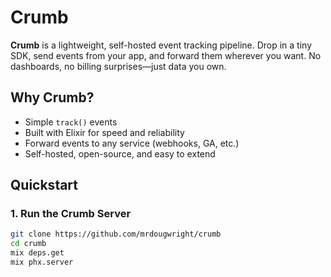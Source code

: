# Crumb

**Crumb** is a lightweight, self-hosted event tracking pipeline. Drop in a tiny SDK, send events from your app, and forward them wherever you want. No dashboards, no billing surprises—just data you own.

## Why Crumb?

- Simple `track()` events
- Built with Elixir for speed and reliability
- Forward events to any service (webhooks, GA, etc.)
- Self-hosted, open-source, and easy to extend

## Quickstart

### 1. Run the Crumb Server

```bash
git clone https://github.com/mrdougwright/crumb
cd crumb
mix deps.get
mix phx.server
